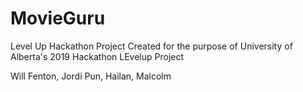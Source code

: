 # MovieGuru
Level Up Hackathon Project
Created for the purpose of University of Alberta's 2019 Hackathon LEvelup Project

Will Fenton, Jordi Pun, Hailan, Malcolm
